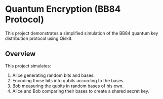# Quantum Encryption (BB84 Protocol)

This project demonstrates a simplified simulation of the BB84 quantum key distribution protocol using Qiskit.  

## Overview
This project simulates:

1. Alice generating random bits and bases.  
2. Encoding those bits into qubits according to the bases.  
3. Bob measuring the qubits in random bases of his own.  
4. Alice and Bob comparing their bases to create a shared secret key.  
